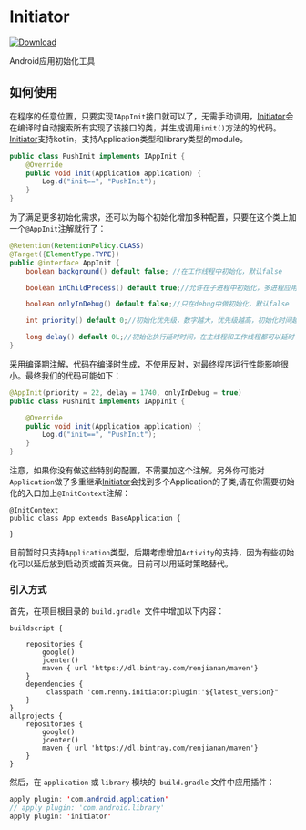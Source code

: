 # Initiator


[ ![Download](https://api.bintray.com/packages/renjianan/maven/plugin/images/download.svg) ](https://bintray.com/renjianan/maven/plugin/_latestVersion)

Android应用初始化工具

## 如何使用
在程序的任意位置，只要实现`IAppInit`接口就可以了，无需手动调用，[Initiator](https://github.com/renjianan/initiator)会在编译时自动搜索所有实现了该接口的类，并生成调用`init()`方法的的代码。[Initiator](https://github.com/renjianan/initiator)支持kotlin，支持Application类型和library类型的module。
```java
public class PushInit implements IAppInit {
    @Override
    public void init(Application application) {
        Log.d("init==", "PushInit");
    }
}
```

为了满足更多初始化需求，还可以为每个初始化增加多种配置，只要在这个类上加一个`@AppInit`注解就行了：
```java
@Retention(RetentionPolicy.CLASS)
@Target({ElementType.TYPE})
public @interface AppInit {
    boolean background() default false; //在工作线程中初始化，默认false

    boolean inChildProcess() default true;//允许在子进程中初始化，多进程应用Application的onCreate方法会调用多次，默认true

    boolean onlyInDebug() default false;//只在debug中做初始化，默认false

    int priority() default 0;//初始化优先级，数字越大，优先级越高，初始化时间越早

    long delay() default 0L;//初始化执行延时时间，在主线程和工作线程都可以延时
}
```

采用编译期注解，代码在编译时生成，不使用反射，对最终程序运行性能影响很小。最终我们的代码可能如下：
```java
@AppInit(priority = 22, delay = 1740, onlyInDebug = true)
public class PushInit implements IAppInit {

    @Override
    public void init(Application application) {
        Log.d("init==", "PushInit");
    }
}

```

注意，如果你没有做这些特别的配置，不需要加这个注解。另外你可能对`Application`做了多重继承[Initiator](https://github.com/renjianan/initiator)会找到多个Application的子类,请在你需要初始化的入口加上`@InitContext`注解：

```
@InitContext
public class App extends BaseApplication {

}
```
目前暂时只支持`Application`类型，后期考虑增加`Activity`的支持，因为有些初始化可以延后放到启动页或首页来做。目前可以用延时策略替代。
### 引入方式
首先，在项目根目录的 `build.gradle `文件中增加以下内容：
```
buildscript {

    repositories {
        google()
        jcenter()
        maven { url 'https://dl.bintray.com/renjianan/maven'}
    }
    dependencies {
         classpath 'com.renny.initiator:plugin:'${latest_version}"
    }
}
allprojects {
    repositories {
        google()
        jcenter()
        maven { url 'https://dl.bintray.com/renjianan/maven'}
    }
}
```
然后，在 `application` 或 `library` 模块的` build.gradle` 文件中应用插件：
```java
apply plugin: 'com.android.application'
// apply plugin: 'com.android.library'
apply plugin: 'initiator'
```


